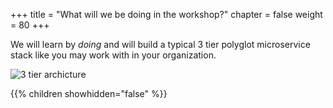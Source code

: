 +++
title = "What will we be doing in the workshop?"
chapter = false
weight = 80
+++

We will learn by _doing_ and will build a typical 3 tier polyglot microservice
stack like you may work with in your organization.

![3 tier archicture](/images/3-tier-architecture.svg)

{{% children showhidden="false" %}}
